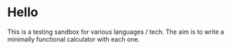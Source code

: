 # Hello

This is a testing sandbox for various languages / tech. The aim is to write a minimally functional calculator with each one.
